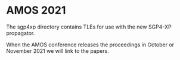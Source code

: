 # AMOS 2021
The sgp4xp directory contains TLEs for use with the new SGP4-XP propagator.

When the AMOS conference releases the proceedings in October or November 2021 we will link to the papers.
